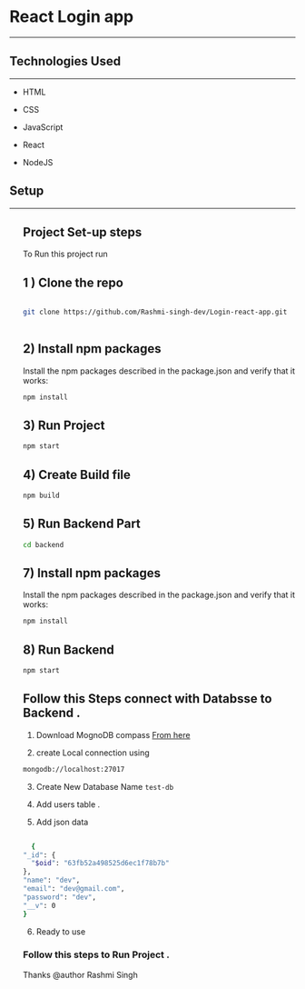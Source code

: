 <h1>React Login app</h1>
<hr><h2>Technologies Used</h2>
<hr><ul>
<li>HTML</li>
</ul><ul>
<li>CSS</li>
</ul><ul>
<li>JavaScript</li>
</ul><ul>
<li>React</li>
</ul><ul>
<li>NodeJS</li>
</ul><h2>Setup</h2>
<hr><ol>
  


## Project Set-up steps

To Run this project run

## 1 ) Clone the repo

```bash
  
git clone https://github.com/Rashmi-singh-dev/Login-react-app.git
  
```

## 2) Install npm packages

Install the npm packages described in the package.json and verify that it works:
```bash
npm install
```

## 3) Run Project
```bash
npm start
```

## 4) Create Build file 
```bash
npm build
```

## 5) Run Backend Part
 ```bash
cd backend 
```

## 7) Install npm packages

Install the npm packages described in the package.json and verify that it works:
```bash
npm install
```
 
## 8) Run Backend
```bash
npm start
```
  
## Follow this Steps connect with Databsse to Backend .
1) Download MognoDB compass [From here]('https://www.mongodb.com/try/download/compass')
  
2) create Local connection using 
  ```bash
  mongodb://localhost:27017
  ```
  
3) Create New Database Name ``` test-db ```
  
4) Add users table .
  
5) Add json data 
  ```bash
  
    {
  "_id": {
    "$oid": "63fb52a498525d6ec1f78b7b"
  },
  "name": "dev",
  "email": "dev@gmail.com",
  "password": "dev",
  "__v": 0
}
  
  ```
  
  6) Ready to use 
  
  ### Follow this steps to Run Project .
  
  Thanks 
  @author Rashmi Singh
  
